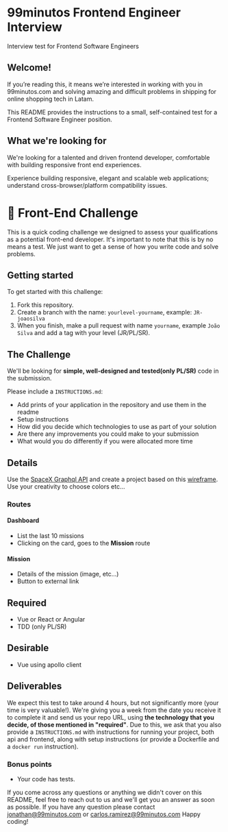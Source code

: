 # 99minutos Frontend Engineer Interview
Interview test for Frontend Software Engineers
## Welcome!
If you’re reading this, it means we’re interested in working with you in 99minutos.com and solving amazing and difficult problems in shipping for online shopping tech in Latam.

This README provides the instructions to a small, self-contained test for a Frontend Software Engineer position.

## What we're looking for
We're looking for a talented and driven frontend developer, comfortable with building responsive front end experiences.

Experience building responsive, elegant and scalable web applications; understand cross-browser/platform compatibility issues.

# 🚀 Front-End Challenge
This is a quick coding challenge we designed to assess your qualifications as a potential front-end developer. It's important to note that this is by no means a test. We just want to get a sense of how you write code and solve problems.

## Getting started
To get started with this challenge: 
1) Fork this repository.
2) Create a branch with the name: ``yourlevel-yourname``, example: ``JR-joaosilva``
3) When you finish, make a pull request with name ``yourname``, example ``João Silva`` and add a tag with your level (JR/PL/SR).

## The Challenge
We'll be looking for **simple, well-designed and tested(only PL/SR)** code in the submission.

Please include a ``INSTRUCTIONS.md``:
- Add prints of your application in the repository and use them in the readme
- Setup instructions
- How did you decide which technologies to use as part of your solution
- Are there any improvements you could make to your submission
- What would you do differently if you were allocated more time

## Details
Use the [SpaceX Graphql API](https://api.spacex.land/graphql/) and create a project based on this [wireframe](https://bit.ly/2SwvPSP). Use your creativity to choose colors etc...

### Routes
#### Dashboard
- List the last 10 missions
- Clicking on the card, goes to the **Mission** route

#### Mission
- Details of the mission (image, etc...)
- Button to external link

## Required
- Vue or React or Angular
- TDD (only PL/SR)

## Desirable
- Vue using apollo client

## Deliverables
We expect this test to take around 4 hours, but not significantly more (your time is very valuable!). We're giving you a week from the date you receive it to complete it and send us your repo URL, using **the technology that you decide, of those mentioned in "required"**. Due to this, we ask that you also provide a `INSTRUCTIONS.md` with instructions for running your project, both api and frontend, along with setup instructions (or provide a Dockerfile and a `docker run` instruction).

### Bonus points
- Your code has tests.

If you come across any questions or anything we didn't cover on this README, feel free to reach out to us and we'll get you an answer as soon as possible.
If you have any question please contact jonathan@99minutos.com or carlos.ramirez@99minutos.com
Happy coding!
